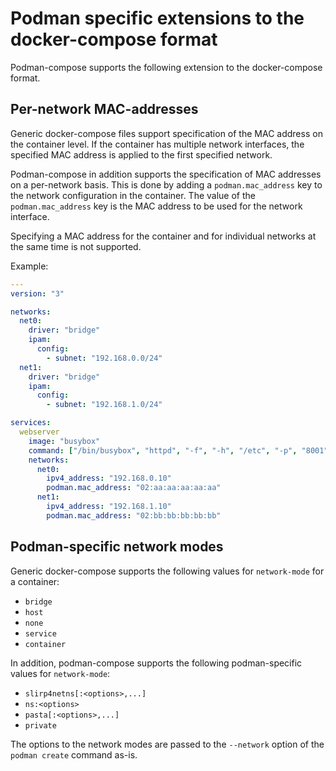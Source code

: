 # Podman specific extensions to the docker-compose format

Podman-compose supports the following extension to the docker-compose format.

## Per-network MAC-addresses

Generic docker-compose files support specification of the MAC address on the container level. If the
container has multiple network interfaces, the specified MAC address is applied to the first
specified network.

Podman-compose in addition supports the specification of MAC addresses on a per-network basis. This
is done by adding a `podman.mac_address` key to the network configuration in the container. The
value of the `podman.mac_address` key is the MAC address to be used for the network interface.

Specifying a MAC address for the container and for individual networks at the same time is not
supported.

Example:

```yaml
---
version: "3"

networks:
  net0:
    driver: "bridge"
    ipam:
      config:
        - subnet: "192.168.0.0/24"
  net1:
    driver: "bridge"
    ipam:
      config:
        - subnet: "192.168.1.0/24"

services:
  webserver
    image: "busybox"
    command: ["/bin/busybox", "httpd", "-f", "-h", "/etc", "-p", "8001"]
    networks:
      net0:
        ipv4_address: "192.168.0.10"
        podman.mac_address: "02:aa:aa:aa:aa:aa"
      net1:
        ipv4_address: "192.168.1.10"
        podman.mac_address: "02:bb:bb:bb:bb:bb"
```

## Podman-specific network modes

Generic docker-compose supports the following values for `network-mode` for a container:

- `bridge`
- `host`
- `none`
- `service`
- `container`

In addition, podman-compose supports the following podman-specific values for `network-mode`:

- `slirp4netns[:<options>,...]`
- `ns:<options>`
- `pasta[:<options>,...]`
- `private`

The options to the network modes are passed to the `--network` option of the `podman create` command
as-is.

